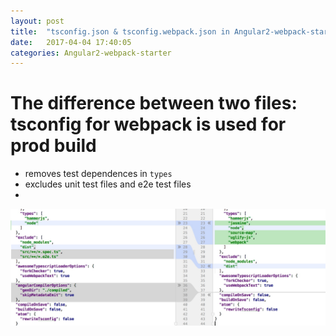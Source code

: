 ```yaml
---
layout: post
title:  "tsconfig.json & tsconfig.webpack.json in Angular2-webpack-starter"
date:   2017-04-04 17:40:05
categories: Angular2-webpack-starter
---
```

# The difference between two files: tsconfig for webpack is used for prod build 
- removes test dependences in `types`
- excludes unit test files and e2e test files
- 

![](/images/2017-04-04-17-41-16.jpg)

